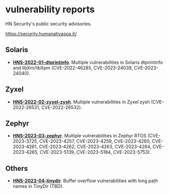 # vulnerability reports

HN Security's public security advisories.

https://security.humanativaspa.it/

## Solaris
* [**HNS-2022-01-dtprintinfo**](https://github.com/hnsecurity/vulns/blob/main/HNS-2022-01-dtprintinfo.txt). Multiple vulnerabilities in Solaris dtprintinfo and libXm/libXpm (CVE-2022-46285, CVE-2023-24039, CVE-2023-24040).

## Zyxel
* [**HNS-2022-02-zyxel-zysh**](https://github.com/hnsecurity/vulns/blob/main/HNS-2022-02-zyxel-zysh.txt). Multiple vulnerabilities in Zyxel zysh (CVE-2022-26531, CVE-2022-26532).

## Zephyr
* [**HNS-2023-03-zephyr**](https://github.com/hnsecurity/vulns/blob/main/HNS-2023-03-zephyr.txt). Multiple vulnerabilities in Zephyr RTOS (CVE-2023-3725, CVE-2023-4257, CVE-2023-4259, CVE-2023-4260, CVE-2023-4261, CVE-2023-4262, CVE-2023-4263, CVE-2023-4264, CVE-2023-4265, CVE-2023-5139, CVE-2023-5184, CVE-2023-5753).

## Others
* [**HNS-2023-04-tinydir**](https://github.com/hnsecurity/vulns/blob/main/HNS-2023-04-tinydir.txt). Buffer overflow vulnerabilities with long path names in TinyDir (TBD).
